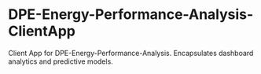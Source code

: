 # DPE-Energy-Performance-Analysis-ClientApp

Client App for DPE-Energy-Performance-Analysis. Encapsulates dashboard analytics and predictive models.

